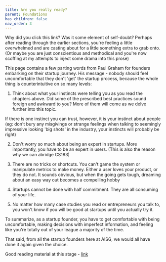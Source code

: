 ```yaml
---
title: Are you really ready?
parent: Foundations
has_children: false
nav_order: 3
---
```


Why did you click this link? Was it some element of self-doubt? Perhaps after reading through the earlier sections, you're feeling a little overwhelmed and are casting about for a little something extra to grab onto. (Or maybe you are just conscientious and methodical and you're now scoffing at my attempts to inject some drama into this prose)

This page contains a few parting words from Paul Graham for founders embarking on their startup journey. His message - nobody should feel uncomfortable that they don't 'get' the startup process, because the whole thing is counterintuitive on so many levels:

1. Think about what your instincts were telling you as you read the chapters above. Did some of the prescribed best practices sound foreign and awkward to you? More of them will come as we delve further into this topic. 

If there is one instinct you can trust, however, it is your instinct about people (eg: don't bury any misgivings or strange feelings when talking to seemingly impressive looking 'big shots' in the industry, your instincts will probably be right)

2. Don't worry so much about being an expert in startups. More importantly, you have to be an expert in users. (This is also the reason why we can abridge CS183)

3. There are no tricks or shortcuts. You can't game the system or manipulate metrics to make money. Either a user loves your product, or they do not. It sounds obvious, but when the going gets tough, dreaming about an easy way out becomes a compelling hobby

4. Startups cannot be done with half commitment. They are all consuming of your life. 

5. No matter how many case studies you read or entrepreneurs you talk to, you won't know if you will be good at startups until you actually try it.

To summarize, as a startup founder, you have to get comfortable with being uncomfortable, making decisions with imperfect information, and feeling like you're totally out of your league a majority of the time.

That said, from all the startup founders here at AISG, we would all have done it again given the choice. 

Good reading material at this stage - [link](http://www.paulgraham.com/startupideas.html "How to get startup idea - Paul Graham") 